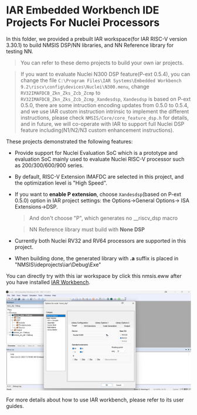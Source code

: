 # IAR Embedded Workbench IDE Projects For Nuclei Processors

In this folder, we provided a prebuilt IAR workspace(for IAR RISC-V version 3.30.1) to build NMSIS DSP/NN libraries, and NN Reference library for testing NN.

> You can refer to these demo projects to build your own iar projects.

> If you want to evaluate Nuclei N300 DSP feature(P-ext 0.5.4), you can change the file `C:\Program Files\IAR Systems\Embedded Workbench 9.2\riscv\config\devices\Nuclei\N300.menu`, change `RV32IMAFDCB_Zkn_Zks_Zcb_Zcmp` to `RV32IMAFDCB_Zkn_Zks_Zcb_Zcmp_Xandesdsp`, `Xandesdsp` is based on P-ext 0.5.0, there are some intruction encoding updates from 0.5.0 to 0.5.4, and we use IAR custom instruction intrinsic to implement the different instructions, please check `NMSIS/Core/core_feature_dsp.h` for details, and in future, we will co-operate with IAR to support full Nuclei DSP feature including(N1/N2/N3 custom enhancement instructions).

These projects demonstrated the following features:

- Provide support for Nuclei Evaluation SoC which is a prototype and evaluation SoC mainly
  used to evaluate Nuclei RISC-V processor such as 200/300/600/900 series.
- By default, RISC-V Extension IMAFDC are selected in this project, and the optimization level is "High Speed".
- If you want to **enable P extension**, choose ``Xandesdsp``(based on P-ext 0.5.0) option in IAR project settings: the Options->General Options-> ISA Extensions->DSP.
  > And don't choose "P", which generates no __riscv_dsp macro

  > NN Reference library must build with **None DSP**

- Currently both Nuclei RV32 and RV64 processors are supported in this project.
- When building done, the generated library with **.a** suffix is placed in "NMSIS\ideprojects\iar\Debug\Exe"

You can directly try with this iar workspace by click this nmsis.eww after you have installed [IAR Workbench](https://www.iar.com/riscv).

![IAR Projects for Nuclei](assests/nmsis_iar_projects.png)


For more details about how to use IAR workbench, please refer to its user guides.
